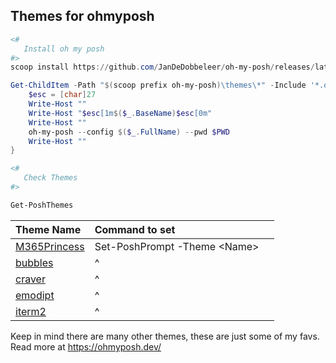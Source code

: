 ## Themes for ohmyposh

```powershell
<#
   Install oh my posh
#>
scoop install https://github.com/JanDeDobbeleer/oh-my-posh/releases/latest/download/oh-my-posh.json
```

```powershell
Get-ChildItem -Path "$(scoop prefix oh-my-posh)\themes\*" -Include '*.omp.json' | Sort-Object Name | ForEach-Object -Process {
    $esc = [char]27
    Write-Host ""
    Write-Host "$esc[1m$($_.BaseName)$esc[0m"
    Write-Host ""
    oh-my-posh --config $($_.FullName) --pwd $PWD
    Write-Host ""
}
```

```powershell
<#
   Check Themes
#>

Get-PoshThemes
```

| Theme Name                                                                                                         | Command to set                |    |
| :----------------------------------------------------------------------------------------------------------------- | :---------------------------- | :- |
| [M365Princess](https://github.com/JanDeDobbeleer/oh-my-posh/blob/main/themes/M365Princess.omp.json "M365Princess") | Set-PoshPrompt -Theme \<Name> |    |
| [bubbles](https://github.com/JanDeDobbeleer/oh-my-posh/blob/main/themes/bubbles.omp.json "bubbles")                | ^                             |    |
| [craver](https://github.com/JanDeDobbeleer/oh-my-posh/blob/main/themes/craver.omp.json "craver")                   | ^                             |    |
| [emodipt](https://github.com/JanDeDobbeleer/oh-my-posh/blob/main/themes/emodipt.omp.json "emodipt")                | ^                             |    |
| [iterm2](https://github.com/JanDeDobbeleer/oh-my-posh/blob/main/themes/iterm2.omp.json "iterm2")                   | ^                             |    |

Keep in mind there are many other themes, these are just some of my favs. Read more at https://ohmyposh.dev/
